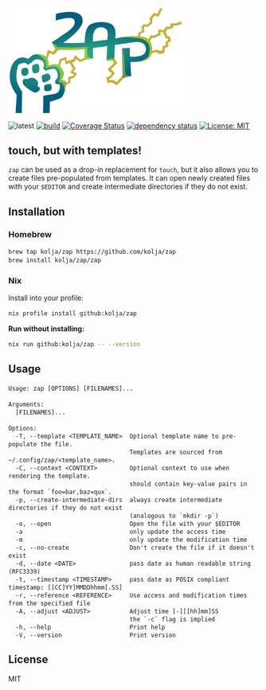 
<img src="./zap.svg" width="70%" alt="a cat's paw struck by lightning from the letters `zap`" />

![latest](https://img.shields.io/github/v/tag/kolja/zap)
[![build](https://github.com/kolja/zap/actions/workflows/rust.yml/badge.svg)](https://github.com/kolja/zap/actions)
[![Coverage Status](https://coveralls.io/repos/github/kolja/zap/badge.svg?branch=main)](https://coveralls.io/github/kolja/zap?branch=main)
[![dependency status](https://deps.rs/repo/github/kolja/zap/status.svg?path=%2F)](https://deps.rs/repo/github/kolja/zap?path=%2F)
[![License: MIT](https://img.shields.io/badge/License-MIT-green.svg)](https://opensource.org/licenses/MIT)

## touch, but with templates!

`zap` can be used as a drop-in replacement for `touch`, but it also allows you to create files pre-populated from templates. It can open newly created files with your `$EDITOR` and create intermediate directories if they do not exist.

## Installation

### Homebrew

```bash
brew tap kolja/zap https://github.com/kolja/zap
brew install kolja/zap/zap
```

### Nix

Install into your profile:
```bash
nix profile install github:kolja/zap
```

**Run without installing:**
```bash
nix run github:kolja/zap -- --version
```

## Usage

```
Usage: zap [OPTIONS] [FILENAMES]...

Arguments:
  [FILENAMES]...

Options:
  -T, --template <TEMPLATE_NAME>  Optional template name to pre-populate the file.
                                  Templates are sourced from ~/.config/zap/<template_name>.
  -C, --context <CONTEXT>         Optional context to use when rendering the template.
                                  should contain key-value pairs in the format `foo=bar,baz=qux`.
  -p, --create-intermediate-dirs  always create intermediate directories if they do not exist
                                  (analogous to `mkdir -p`)
  -o, --open                      Open the file with your $EDITOR
  -a                              only update the access time
  -m                              only update the modification time
  -c, --no-create                 Don't create the file if it doesn't exist
  -d, --date <DATE>               pass date as human readable string (RFC3339)
  -t, --timestamp <TIMESTAMP>     pass date as POSIX compliant timestamp: [[CC]YY]MMDDhhmm[.SS]
  -r, --reference <REFERENCE>     Use access and modification times from the specified file
  -A, --adjust <ADJUST>           Adjust time [-][[hh]mm]SS
                                  the `-c` flag is implied
  -h, --help                      Print help
  -V, --version                   Print version
```

## License

MIT
